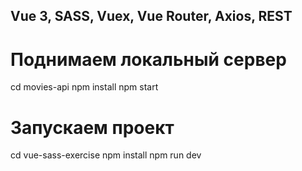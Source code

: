 ## Vue 3, SASS, Vuex, Vue Router, Axios, REST

# Поднимаем локальный сервер
cd movies-api
npm install
npm start

# Запускаем проект 
cd vue-sass-exercise
npm install
npm run dev
